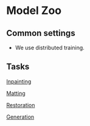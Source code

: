 # Model Zoo

## Common settings

- We use distributed training.

## Tasks

[Inpainting](model_zoo_inpainting.md)

[Matting](model_zoo_matting.md)

[Restoration](model_zoo_restoration.md)

[Generation](model_zoo_generation.md)
